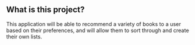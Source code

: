 ## What is this project?

This application will be able to recommend a variety of books to a user based on their preferences, and will allow them to sort through and create their own lists.

